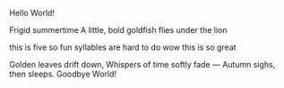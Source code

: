 Hello World!



Frigid summertime
A little, bold goldfish flies
under the lion



this is five so fun
syllables are hard to do
wow this is so great

Golden leaves drift down,
Whispers of time softly fade —
Autumn sighs, then sleeps.
Goodbye World!
